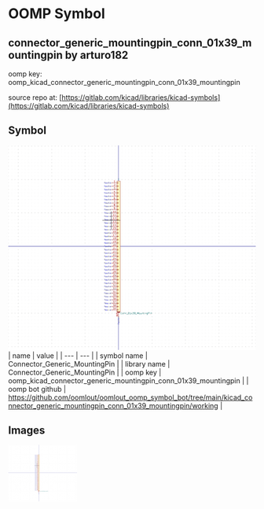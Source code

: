 # OOMP Symbol  
## connector_generic_mountingpin_conn_01x39_mountingpin  by arturo182  
  
oomp key: oomp_kicad_connector_generic_mountingpin_conn_01x39_mountingpin  
  
source repo at: [https://gitlab.com/kicad/libraries/kicad-symbols](https://gitlab.com/kicad/libraries/kicad-symbols)  
## Symbol  
  
[![working.png](working_600.png)](working.png)  
| name | value | 
| --- | --- | 
| symbol name | Connector_Generic_MountingPin | 
| library name | Connector_Generic_MountingPin | 
| oomp key | oomp_kicad_connector_generic_mountingpin_conn_01x39_mountingpin | 
| oomp bot github | https://github.com/oomlout/oomlout_oomp_symbol_bot/tree/main/kicad_connector_generic_mountingpin_conn_01x39_mountingpin/working | 
## Images  
  
[![working.png](working_140.png)](working.png)  
